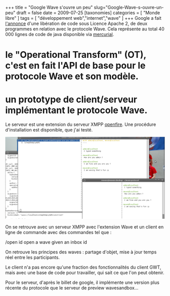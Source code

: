 +++
title = "Google Wave s'ouvre un peu"
slug="Google-Wave-s-ouvre-un-peu"
draft = false
date = 2009-07-25
[taxonomies]
categories = [ "Monde libre" ]
tags = [ "développement web","internet","wave" ]
+++
Google a fait [l'annonce](http://googlewavedev.blogspot.com/2009/07/google-wave-federation-protocol-and.html) d'une libération de code sous Licence Apache 2, de deux programmes en relation avec le protocole Wave.
Cela représente au total 40 000 lignes de code de java disponible via [mercurial](http://fr.wikipedia.org/wiki/Mercurial).

# le "Operational Transform" (OT), c'est en fait l'API de base pour le protocole Wave et son modèle.
# un prototype de client/serveur implémentant le protocole Wave.

Le serveur est une extension du serveur XMPP [openfire](http://www.igniterealtime.org/projects/openfire/index.jsp).
Une procédure d'installation est disponible, que j'ai testé.

<a href="/captures/wave/Capture-Wave-console.png" title=""><img src="/captures/wave/Capture-Wave-console.png" /></a>

On se retrouve avec un serveur XMPP avec l'extension Wave et un client en ligne de commande avec des commandes tel que :

  /open     id                       open a wave given an inbox id

On retrouve les principes des waves : partage d'objet, mise à jour temps réel entre les participants.

Le client n'a pas encore qu'une fraction des fonctionnalités du client GWT, mais avec une base de code pour travailler, qui sait ce que l'on peut obtenir.

Pour le serveur, d'après le billet de google, il implémente une version plus récente du protocole que le serveur de preview wavesandbox...